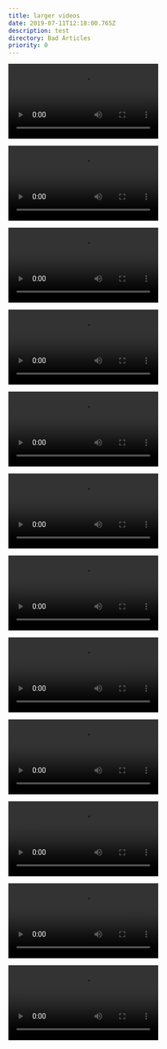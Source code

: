 ```yaml
---
title: larger videos
date: 2019-07-11T12:18:00.765Z
description: test
directory: Bad Articles
priority: 0
---
```

<video controls data-id="coast.mp4"><source src="https://storage.cloud.google.com/census-worth-dev-assets/videos/coast.mp4" type="video/mp4">Video disabled</video>

<video controls data-id="coast.mp4"><source src="https://storage.cloud.google.com/census-worth-dev-assets/videos/coast.mp4" type="video/mp4">Video disabled</video>

<video controls data-id="coast.mp4"><source src="https://storage.cloud.google.com/census-worth-dev-assets/videos/coast.mp4" type="video/mp4">Video disabled</video>

<video controls data-id="coast.mp4"><source src="https://storage.cloud.google.com/census-worth-dev-assets/videos/coast.mp4" type="video/mp4">Video disabled</video>

<video controls data-id="coast.mp4"><source src="https://storage.cloud.google.com/census-worth-dev-assets/videos/coast.mp4" type="video/mp4">Video disabled</video>

<video controls data-id="coast.mp4"><source src="https://storage.cloud.google.com/census-worth-dev-assets/videos/coast.mp4" type="video/mp4">Video disabled</video>

<video controls data-id="coast.mp4"><source src="https://storage.cloud.google.com/census-worth-dev-assets/videos/coast.mp4" type="video/mp4">Video disabled</video>

<video controls data-id="coast.mp4"><source src="https://storage.cloud.google.com/census-worth-dev-assets/videos/coast.mp4" type="video/mp4">Video disabled</video>

<video controls data-id="coast.mp4"><source src="https://storage.cloud.google.com/census-worth-dev-assets/videos/coast.mp4" type="video/mp4">Video disabled</video>

<video controls data-id="coast.mp4"><source src="https://storage.cloud.google.com/census-worth-dev-assets/videos/coast.mp4" type="video/mp4">Video disabled</video>

<video controls data-id="coast.mp4"><source src="https://storage.cloud.google.com/census-worth-dev-assets/videos/coast.mp4" type="video/mp4">Video disabled</video>

<video controls data-id="coast.mp4"><source src="https://storage.cloud.google.com/census-worth-dev-assets/videos/coast.mp4" type="video/mp4">Video disabled</video>

